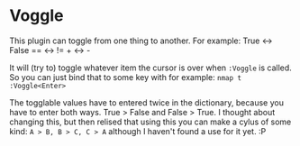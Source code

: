 # Voggle

This plugin can toggle from one thing to another.
For example:
	True <-> False
	== <-> !=
	+ <-> -

It will (try to) toggle whatever item the cursor is over when `:Voggle` is called.
So you can just bind that to some key with for example: `nmap t :Voggle<Enter>`

The togglable values have to entered twice in the dictionary, because you have to enter both ways. True > False and False > True.
I thought about changing this, but then relised that using this you can make a cylus of some kind: `A > B, B > C, C > A` although I haven't found a use for it yet. :P
